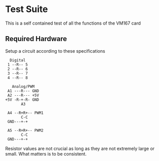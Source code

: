 Test Suite
==========

This is a self contained test of all the functions of the VM167 card

Required Hardware
-----------------

Setup a circuit according to these specifications

      Digital
     1 --R-- 5
     2 --R-- 6
     3 --R-- 7
     4 --R-- 8
     
       Analog/PWM
     A1 ---R--- GND
     A2 ---R--- +5V
    +5V -R-+-R- GND
           A3
     
     A4 --R+R+-- PWM1
           C-C
     GND---+-+	
     
     A5 --R+R+-- PWM2
           C-C
     GND---+-+

Resistor values are not crucial as long as they are not extremely large or small. What matters is to be consistent.

